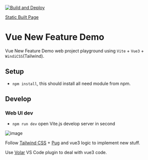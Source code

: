 [![Build and Deploy](https://github.com/hikariNTU/vue-new-feature/actions/workflows/main.yml/badge.svg)](https://github.com/hikariNTU/vue-new-feature/actions/workflows/main.yml)

[Static Built Page](https://hikarintu.github.io/vue-new-feature/)

# Vue New Feature Demo

Vue New Feature Demo web project playground using `Vite` + `Vue3` + `WindiCSS`(Tailwind).

## Setup

- `npm install`, this should install all need module from npm.

## Develop

### Web UI dev

- `npm run dev` open Vite.js develop server in second

![image](https://user-images.githubusercontent.com/79894563/124779755-9d1c2580-df74-11eb-83e6-ede60def6f37.png)

Follow [Tailwind CSS](https://tailwindcss.com/) + [Pug](https://pugjs.org/) and vue3 logic to implement new stuff.

Use [Volar](https://marketplace.visualstudio.com/items?itemName=johnsoncodehk.volar) VS Code plugin to deal with vue3 code.
